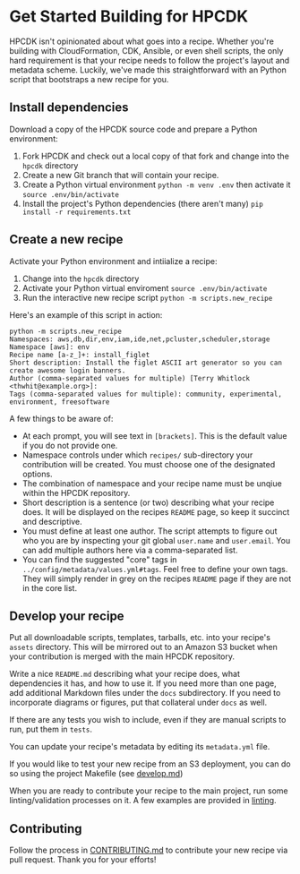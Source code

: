 # Get Started Building for HPCDK

 HPCDK isn't opinionated about what goes into a recipe. Whether you're building with CloudFormation, CDK, Ansible, or even shell scripts, the only hard requirement is that your recipe needs to follow the project's layout and metadata scheme. Luckily, we've made this straightforward with an Python script that bootstraps a new recipe for you. 

## Install dependencies

Download a copy of the HPCDK source code and prepare a Python environment:
 1. Fork HPCDK and check out a local copy of that fork and change into the `hpcdk` directory
 2. Create a new Git branch that will contain your recipe. 
 3. Create a Python virtual environment `python -m venv .env` then activate it `source .env/bin/activate`
 4. Install the project's Python dependencies (there aren't many) `pip install -r requirements.txt`

## Create a new recipe

Activate your Python environment and intiialize a recipe:
 1. Change into the `hpcdk` directory
 2. Activate your Python virtual enviroment `source .env/bin/activate`
 5. Run the interactive new recipe script `python -m scripts.new_recipe`

Here's an example of this script in action:

```shell
python -m scripts.new_recipe
Namespaces: aws,db,dir,env,iam,ide,net,pcluster,scheduler,storage
Namespace [aws]: env
Recipe name [a-z_]+: install_figlet
Short description: Install the figlet ASCII art generator so you can create awesome login banners.
Author (comma-separated values for multiple) [Terry Whitlock <thwhit@example.org>]:
Tags (comma-separated values for multiple): community, experimental, environment, freesoftware
```

A few things to be aware of:
* At each prompt, you will see text in `[brackets]`. This is the default value if you do not provide one.
* Namespace controls under which `recipes/` sub-directory your contribution will be created. You must choose one of the designated options.
* The combination of namespace and your recipe name must be unqiue within the HPCDK repository.
* Short description is a sentence (or two) describing what your recipe does. It will be displayed on the recipes `README` page, so keep it succinct and descriptive. 
* You must define at least one author. The script attempts to figure out who you are by inspecting your git global `user.name` and `user.email`. You can add multiple authors here via a comma-separated list. 
* You can find the suggested "core" tags in `../config/metadata/values.yml#tags`. Feel free to define your own tags. They will simply render in grey on the recipes `README` page if they are not in the core list. 

## Develop your recipe

Put all downloadable scripts, templates, tarballs, etc. into your recipe's `assets` directory. This will be mirrored out to an Amazon S3 bucket when your contribution is merged with the main HPCDK repository. 

Write a nice `README.md` describing what your recipe does, what dependencies it has, and how to use it. If you need more than one page, add additional Markdown files under the `docs` subdirectory. If you need to incorporate diagrams or figures, put that collateral under `docs` as well. 

If there are any tests you wish to include, even if they are manual scripts to run, put them in `tests`. 

You can update your recipe's metadata by editing its `metadata.yml` file.

If you would like to test your new recipe from an S3 deployment, you can do so using the project Makefile (see [develop.md](./develop.md))

When you are ready to contribute your recipe to the main project, run some linting/validation processes on it. A few examples are provided in [linting](linting.md).

## Contributing

Follow the process in [CONTRIBUTING.md](../CONTRIBUTING.md) to contribute your new recipe via pull request. Thank you for your efforts!

